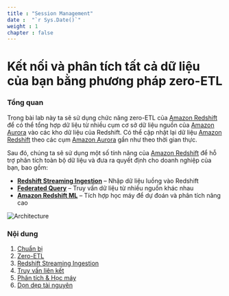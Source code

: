 ```yaml
---
title : "Session Management"
date :  "`r Sys.Date()`" 
weight : 1 
chapter : false
---
```

# Kết nối và phân tích tất cả dữ liệu của bạn bằng phương pháp zero-ETL

### Tổng quan

 Trong bài lab này ta sẽ sử dụng chức năng zero-ETL của [Amazon Redshift](https://aws.amazon.com/redshift/) để có thể tổng hợp dữ liệu từ nhiều cụm cơ sở dữ liệu nguồn của [Amazon Aurora](https://aws.amazon.com/rds/aurora/) vào các kho dữ liệu của Redshift. Có thể cập nhật lại dữ liệu [Amazon Redshift](https://aws.amazon.com/redshift/) theo các cụm [Amazon Aurora](https://aws.amazon.com/rds/aurora/) gần như theo thời gian thực.

Sau đó, chúng ta sẽ sử dụng một số tính năng của [Amazon Redshift](https://aws.amazon.com/redshift/) để hỗ trợ phân tích toàn bộ dữ liệu và đưa ra quyết định cho doanh nghiệp của bạn, bao gồm:

- [**Redshift Streaming Ingestion**](3-RedshiftStreamingIngestion/) – Nhập dữ liệu luồng vào Redshift  
- [**Federated Query**](4-FederatedQueries) – Truy vấn dữ liệu từ nhiều nguồn khác nhau  
- [**Amazon Redshift ML**](5-Analytics&ML) – Tích hợp học máy để dự đoán và phân tích nâng cao  

![Architecture](architecture.png)

### Nội dung
 1. [Chuẩn bị](1-Preparation/)
 2. [Zero-ETL](2-Zero-ETL/)
 3. [Redshift Streaming Ingestion](3-RedshiftStreamingIngestion/)
 4. [Truy vấn liên kết](4-FederatedQueries)
 5. [Phân tích & Học máy](5-Analytics&ML)
 6. [Dọn dẹp tài nguyên](6-cleanup/)
